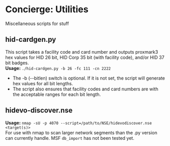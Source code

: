 # Concierge: Utilities  
Miscellaneous scripts for stuff  
  
## hid-cardgen.py  
This script takes a facility code and card number and outputs proxmark3 hex values for HID 26 bit, HID Corp 35 bit (with facility code), and/or HID 37 bit badges.  
**Usage:** `./hid-cardgen.py -b 26 -fc 111 -cn 2222`  
* The -b (--bitlen) switch is optional. If it is not set, the script will generate hex values for all bit lengths.  
* The script also ensures that facility codes and card numbers are with the acceptable ranges for each bit length.  
  
## hidevo-discover.nse  
**Usage:** `nmap -sU -p 4070 --script=/path/to/NSE/hidevodiscover.nse <target(s)>`  
For use with nmap to scan larger network segments than the .py version can currently handle. MSF `db_import` has not been tested yet.  

